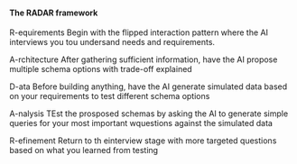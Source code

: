 #### The RADAR framework

R-equirements
Begin with the flipped interaction pattern where the AI interviews
you tou undersand needs and requirements.

A-rchitecture
After gathering sufficient information, have the AI propose multiple schema options with trade-off explained

D-ata
Before building anything, have the AI generate simulated data based on your
requirements to test different schema options

A-nalysis
TEst the prosposed schemas by asking the AI to generate simple queries for your
most important wquestions against the simulated data

R-efinement
Return to th einterview stage with more targeted questions based on what you
learned from testing



